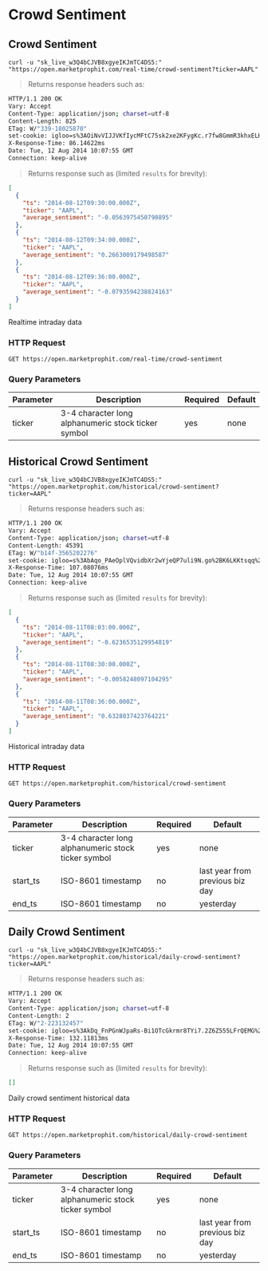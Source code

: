 
# Crowd Sentiment


## Crowd Sentiment

```shell
curl -u "sk_live_w3Q4bCJVB8xgyeIKJmTC4DS5:" "https://open.marketprophit.com/real-time/crowd-sentiment?ticker=AAPL"
```

> Returns response headers such as:

```bash
HTTP/1.1 200 OK
Vary: Accept
Content-Type: application/json; charset=utf-8
Content-Length: 825
ETag: W/"339-18025870"
set-cookie: igloo=s%3AOiNvVIJJVKfIycMFtC75sk2xe2KFygKc.r7fw8GmmR3khxELHjwKOU35pT5OGhMjS7Gtoh%2B4MVCs; Path=/; Expires=Wed, 13 Aug 2014 10:07:55 GMT; HttpOnly
X-Response-Time: 86.14622ms
Date: Tue, 12 Aug 2014 10:07:55 GMT
Connection: keep-alive


```

> Returns response such as (limited `results` for brevity):

```json
[
  {
    "ts": "2014-08-12T09:30:00.000Z",
    "ticker": "AAPL",
    "average_sentiment": "-0.0563975450790895"
  },
  {
    "ts": "2014-08-12T09:34:00.000Z",
    "ticker": "AAPL",
    "average_sentiment": "0.2663009179498587"
  },
  {
    "ts": "2014-08-12T09:36:00.000Z",
    "ticker": "AAPL",
    "average_sentiment": "-0.0793594238824163"
  }
]
```

Realtime intraday data

### HTTP Request

`GET https://open.marketprophit.com/real-time/crowd-sentiment`

### Query Parameters

Parameter | Description | Required | Default
--------- | ----------- | -------- | -------
ticker | 3-4 character long alphanumeric stock ticker symbol | yes | none



## Historical Crowd Sentiment

```shell
curl -u "sk_live_w3Q4bCJVB8xgyeIKJmTC4DS5:" "https://open.marketprophit.com/historical/crowd-sentiment?ticker=AAPL"
```

> Returns response headers such as:

```bash
HTTP/1.1 200 OK
Vary: Accept
Content-Type: application/json; charset=utf-8
Content-Length: 45391
ETag: W/"b14f-3565202276"
set-cookie: igloo=s%3AbAqo_PAeOplVQvidbXr2wYjeQP7uli9N.go%2BK6LKKtsqq%2Bez0jxwDt56YUsfSRFmxlZRtKOK4Zos; Path=/; Expires=Wed, 13 Aug 2014 10:07:55 GMT; HttpOnly
X-Response-Time: 107.08076ms
Date: Tue, 12 Aug 2014 10:07:55 GMT
Connection: keep-alive


```

> Returns response such as (limited `results` for brevity):

```json
[
  {
    "ts": "2014-08-11T08:03:00.000Z",
    "ticker": "AAPL",
    "average_sentiment": "-0.6236535129954819"
  },
  {
    "ts": "2014-08-11T08:30:00.000Z",
    "ticker": "AAPL",
    "average_sentiment": "-0.0058248097104295"
  },
  {
    "ts": "2014-08-11T08:36:00.000Z",
    "ticker": "AAPL",
    "average_sentiment": "0.6328037423764221"
  }
]
```

Historical intraday data

### HTTP Request

`GET https://open.marketprophit.com/historical/crowd-sentiment`

### Query Parameters

Parameter | Description | Required | Default
--------- | ----------- | -------- | -------
ticker | 3-4 character long alphanumeric stock ticker symbol | yes | none
start_ts | ISO-8601 timestamp | no | last year from previous biz day
end_ts | ISO-8601 timestamp | no | yesterday


## Daily Crowd Sentiment

```shell
curl -u "sk_live_w3Q4bCJVB8xgyeIKJmTC4DS5:" "https://open.marketprophit.com/historical/daily-crowd-sentiment?ticker=AAPL"
```

> Returns response headers such as:

```bash
HTTP/1.1 200 OK
Vary: Accept
Content-Type: application/json; charset=utf-8
Content-Length: 2
ETag: W/"2-223132457"
set-cookie: igloo=s%3AkDq_FnPGnWJpaRs-Bi1OTcGkrmr8TYi7.2Z6Z555LFrQEMG%2FK5Ud%2BkxdiUQRY9JYoXyOvDAvfFfA; Path=/; Expires=Wed, 13 Aug 2014 10:07:55 GMT; HttpOnly
X-Response-Time: 132.11813ms
Date: Tue, 12 Aug 2014 10:07:55 GMT
Connection: keep-alive


```

> Returns response such as (limited `results` for brevity):

```json
[]
```

Daily crowd sentiment historical data

### HTTP Request

`GET https://open.marketprophit.com/historical/daily-crowd-sentiment`

### Query Parameters

Parameter | Description | Required | Default
--------- | ----------- | -------- | -------
ticker | 3-4 character long alphanumeric stock ticker symbol | yes | none
start_ts | ISO-8601 timestamp | no | last year from previous biz day
end_ts | ISO-8601 timestamp | no | yesterday
